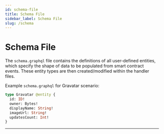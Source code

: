 ```yaml
---
id: schema-file
title: Schema File
sidebar_label: Schema File
slug: /schema
---
```




# Schema File

The `schema.graphql` file contains the definitions of all user-defined entities, which specify the shape of data to be populated from smart contract events. These entity types are then created/modified within the handler files.

Example `schema.graphql` for Gravatar scenario:

```graphql
type Gravatar @entity {
  id: ID!
  owner: Bytes!
  displayName: String!
  imageUrl: String!
  updatesCount: Int!
}
```

---